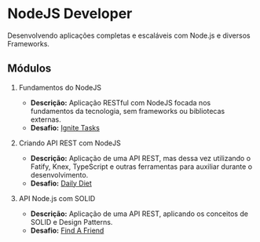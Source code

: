 # NodeJS Developer

Desenvolvendo aplicações completas e escaláveis com Node.js e diversos Frameworks.

## Módulos

1. Fundamentos do NodeJS

   - **Descrição:** Aplicação RESTful com NodeJS focada nos fundamentos da tecnologia, sem frameworks ou bibliotecas externas.
   - **Desafio:** [Ignite Tasks](https://github.com/oalvesxp/nodejs_ignite_tasks)

2. Criando API REST com NodeJS

   - **Descrição:** Aplicação de uma API REST, mas dessa vez utilizando o Fatify, Knex, TypeScript e outras ferramentas para auxiliar durante o desenvolvimento.
   - **Desafio:** [Daily Diet](https://github.com/oalvesxp/nodejs_ingite_dailyDiet)

3. API Node.js com SOLID

   - **Descrição:** Aplicação de uma API REST, aplicando os conceitos de SOLID e Design Patterns.
   - **Desafio:** [Find A Friend](https://github.com/oalvesxp/nodejs_ingite_findAFriend)